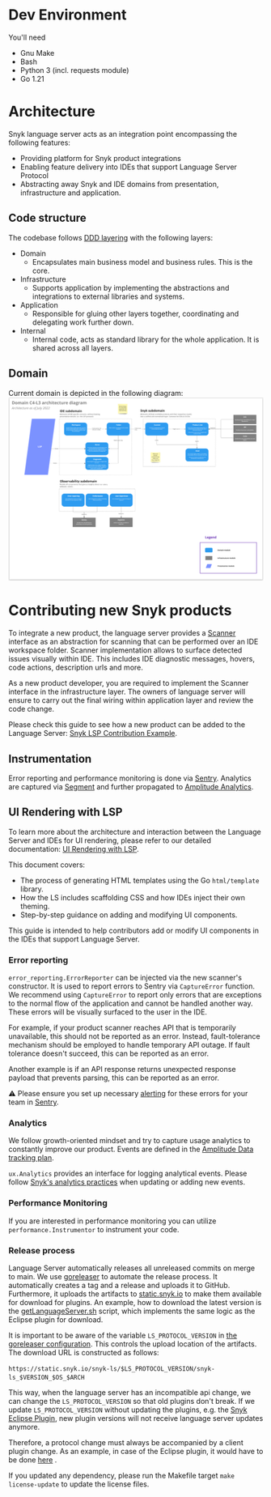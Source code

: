 # Dev Environment
You'll need
- Gnu Make
- Bash
- Python 3 (incl. requests module)
- Go 1.21

# Architecture

Snyk language server acts as an integration point encompassing the following features:

- Providing platform for Snyk product integrations
- Enabling feature delivery into IDEs that support Language Server Protocol
- Abstracting away Snyk and IDE domains from presentation, infrastructure and application.

## Code structure

The codebase
follows [DDD layering](https://docs.microsoft.com/en-us/dotnet/architecture/microservices/microservice-ddd-cqrs-patterns/ddd-oriented-microservice#layers-in-ddd-microservices)
with the following layers:

- Domain
  - Encapsulates main business model and business rules. This is the core.
- Infrastructure
  - Supports application by implementing the abstractions and integrations to external libraries and systems.
- Application
  - Responsible for gluing other layers together, coordinating and delegating work further down.
- Internal
  - Internal code, acts as standard library for the whole application. It is shared across all layers.

## Domain

Current domain is depicted in the following diagram:
![Domain C4-L3](./docs/images/domain.png)

# Contributing new Snyk products

To integrate a new product, the language server provides
a [Scanner](https://github.com/snyk/snyk-lsp/blob/8849121339c49d7ad03f9e8d795ba11c056bf43d/domain/snyk/scanner.go#L13)
interface as an abstraction for scanning that can be performed over an IDE workspace folder. Scanner implementation
allows to surface detected issues visually within IDE. This includes IDE diagnostic messages, hovers, code actions,
description urls and more.

As a new product developer, you are required to implement the Scanner interface in the infrastructure layer. The owners
of language server will ensure to carry out the final wiring within application layer and review the code change.

Please check this guide to see how a new product can be added to the Language
Server: [Snyk LSP Contribution Example](./docs/example.md).

## Instrumentation

Error reporting and performance monitoring is done via [Sentry](https://sentry.io/). Analytics are captured
via [Segment](https://segment.com/) and further propagated to [Amplitude Analytics](https://amplitude.com/).

## UI Rendering with LSP

To learn more about the architecture and interaction between the Language Server and IDEs for UI rendering, please refer to our detailed documentation: [UI Rendering with LSP](./docs/ui-rendering.md).

This document covers:
- The process of generating HTML templates using the Go `html/template` library.
- How the LS includes scaffolding CSS and how IDEs inject their own theming.
- Step-by-step guidance on adding and modifying UI components.

This guide is intended to help contributors add or modify UI components in the IDEs that support Language Server.


### Error reporting

`error_reporting.ErrorReporter` can be injected via the new scanner's constructor. It is used to report errors to Sentry
via `CaptureError` function. We recommend using `CaptureError` to report only errors that are exceptions to the normal
flow of the application and cannot be handled another way. These errors will be visually surfaced to the user in the
IDE.

For example, if your product scanner reaches API that is temporarily unavailable, this should not be reported as an
error. Instead, fault-tolerance mechanism should be employed to handle temporary API outage. If fault tolerance doesn't
succeed, this can be reported as an error.

Another example is if an API response returns unexpected response payload that prevents parsing, this can be reported as
an error.

:warning: Please ensure you set up necessary [alerting](https://docs.sentry.io/product/alerts/) for these errors for
your team in [Sentry](https://sentry.io/organizations/snyk/alerts/rules/?project=6242547).

### Analytics

We follow growth-oriented mindset and try to capture usage analytics to constantly improve our product. Events are
defined in the [Amplitude Data tracking plan](https://data.amplitude.com/snyk/Snyk/events/main/latest).

`ux.Analytics` provides an interface for logging analytical events. Please
follow [Snyk's analytics practices](https://www.notion.so/snyk/Amplitude-Data-for-Developers-Overview-1723b875d9ed43dcad090722e0506e07)
when updating or adding new events.

### Performance Monitoring

If you are interested in performance monitoring you can utilize `performance.Instrumentor` to instrument your code.

### Release process

Language Server automatically releases all unreleased commits on merge to main. We
use [goreleaser](https://goreleaser.com/) to automate the release process.
It automatically creates a tag and a release and uploads it to GitHub. Furthermore, it uploads the artifacts
to [static.snyk.io](https://static.snyk.io/snyk-ls) to
make them available for download for plugins. An example, how to download the latest version is
the [getLanguageServer.sh](getLanguageServer.sh) script, which implements the same logic
as the Eclipse plugin for download.

It is important to be aware of the variable `LS_PROTOCOL_VERSION`
in [the goreleaser configuration](.goreleaser.yaml#L53). This controls the upload location
of the artifacts. The download URL is constructed as follows:

```https://static.snyk.io/snyk-ls/$LS_PROTOCOL_VERSION/snyk-ls_$VERSION_$OS_$ARCH```

This way, when the language server has an incompatible api change, we can change the `LS_PROTOCOL_VERSION` so that old
plugins don't break. If we update
`LS_PROTOCOL_VERSION` without updating the plugins, e.g.
the [Snyk Eclipse Plugin](https://github.com/snyk/snyk-eclipse-plugin), new plugin versions will
not receive language server updates anymore.

Therefore, a protocol change must always be accompanied by a client plugin change. As an example, in case of the Eclipse
plugin, it would have to be done
[here](https://github.com/snyk/snyk-eclipse-plugin/blob/babad5b5b67de21d08a58aac5ac94fa1a292c024/plugin/src/main/java/io/snyk/languageserver/download/LsBinaries.java#L7)
.

If you updated any dependency, please run the Makefile target `make license-update` to update the license files.
